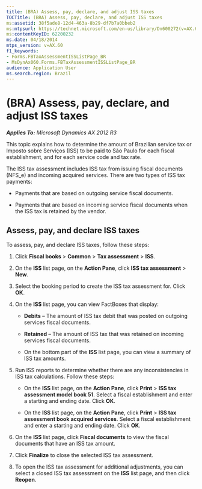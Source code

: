 ```yaml
---
title: (BRA) Assess, pay, declare, and adjust ISS taxes
TOCTitle: (BRA) Assess, pay, declare, and adjust ISS taxes
ms:assetid: 38f5ade8-12d4-463a-8b29-df7b7a0bbeb2
ms:mtpsurl: https://technet.microsoft.com/en-us/library/Dn600272(v=AX.60)
ms:contentKeyID: 62200232
ms.date: 04/18/2014
mtps_version: v=AX.60
f1_keywords:
- Forms.FBTaxAssessmentISSListPage_BR
- MsDynAx060.Forms.FBTaxAssessmentISSListPage_BR
audience: Application User
ms.search.region: Brazil
---
```


# (BRA) Assess, pay, declare, and adjust ISS taxes 


_**Applies To:** Microsoft Dynamics AX 2012 R3_

This topic explains how to determine the amount of Brazilian service tax or Imposto sobre Serviços (ISS) to be paid to São Paulo for each fiscal establishment, and for each service code and tax rate.

The ISS tax assessment includes ISS tax from issuing fiscal documents (NFS\_e) and incoming acquired services. There are two types of ISS tax payments:

  - Payments that are based on outgoing service fiscal documents.

  - Payments that are based on incoming service fiscal documents when the ISS tax is retained by the vendor.

## Assess, pay, and declare ISS taxes

To assess, pay, and declare ISS taxes, follow these steps:

1.  Click **Fiscal books** \> **Common** \> **Tax assessment** \> **ISS**.

2.  On the **ISS** list page, on the **Action Pane**, click **ISS tax assessment** \> **New**.

3.  Select the booking period to create the ISS tax assessment for. Click **OK**.

4.  On the **ISS** list page, you can view FactBoxes that display:
    
      - **Debits** – The amount of ISS tax debit that was posted on outgoing services fiscal documents.
    
      - **Retained** – The amount of ISS tax that was retained on incoming services fiscal documents.
    
      - On the bottom part of the **ISS** list page, you can view a summary of ISS tax amounts.

5.  Run ISS reports to determine whether there are any inconsistencies in ISS tax calculations. Follow these steps:
    
      - On the **ISS** list page, on the **Action Pane**, click **Print** \> **ISS tax assessment model book 51**. Select a fiscal establishment and enter a starting and ending date. Click **OK**.
    
      - On the **ISS** list page, on the **Action Pane**, click **Print** \> **ISS tax assessment book acquired services**. Select a fiscal establishment and enter a starting and ending date. Click **OK**.

6.  On the **ISS** list page, click **Fiscal documents** to view the fiscal documents that have an ISS tax amount.

7.  Click **Finalize** to close the selected ISS tax assessment.

8.  To open the ISS tax assessment for additional adjustments, you can select a closed ISS tax assessment on the **ISS** list page, and then click **Reopen**.

  


